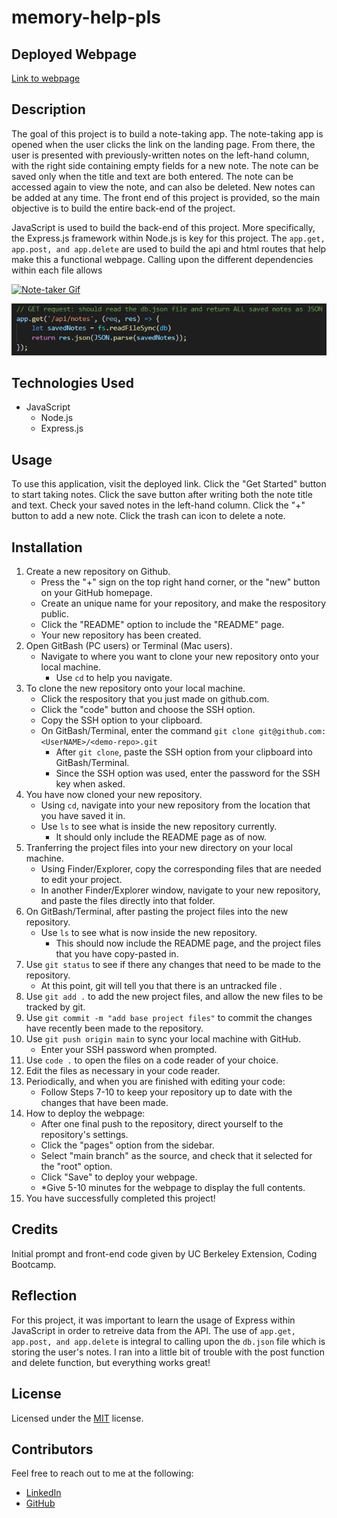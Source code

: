 # memory-help-pls

## Deployed Webpage 

[Link to webpage](https://memory-help-pls.herokuapp.com/)

## Description  

The goal of this project is to build a note-taking app. The note-taking app is opened when the user clicks the link on the landing page. From there, the user is presented with previously-written notes on the left-hand column, with the right side containing empty fields for a new note. The note can be saved only when the title and text are both entered. The note can be accessed again to view the note, and can also be deleted. New notes can be added at any time. The front end of this project is provided, so the main objective is to build the entire back-end of the project.

 JavaScript is used to build the back-end of this project. More specifically, the Express.js framework within Node.js is key for this project. The `app.get, app.post, and app.delete` are used to build the api and html routes that help make this a functional webpage. Calling upon the different dependencies within each file allows

[![Note-taker Gif](./Assets/noteTaker.gif)](https://drive.google.com/file/d/1f7dS0V2zTe6uWBT9lTtl2-WRoS64Axyq/view "video")

<img src="./Assets/noteSnip.png" alt="Code snippet screenshot">

## Technologies Used 
* JavaScript
    * Node.js
    * Express.js

## Usage

To use this application, visit the deployed link. Click the "Get Started" button to start taking notes. Click the save button after writing both the note title and text. Check your saved notes in the left-hand column. Click the "+" button to add a new note. Click the trash can icon to delete a note. 

## Installation

1. Create a new repository on Github. 
    - Press the "+" sign on the top right hand corner, or the "new" button on your GitHub homepage. 
    - Create an unique name for your repository, and make the respository public. 
    - Click the "README" option to include the "README" page. 
    - Your new repository has been created.
2. Open GitBash (PC users) or Terminal (Mac users).
    - Navigate to where you want to clone your new repository onto your local machine. 
        - Use `cd` to help you navigate. 
3. To clone the new repository onto your local machine. 
    - Click the respository that you just made on github.com.
    - Click the "code" button and choose the SSH option. 
    - Copy the SSH option to your clipboard. 
    - On GitBash/Terminal, enter the command `git clone git@github.com:<UserNAME>/<demo-repo>.git`
        - After `git clone`, paste the SSH option from your clipboard into GitBash/Terminal.
        - Since the SSH option was used, enter the password for the SSH key when asked. 
4. You have now cloned your new repository.
    - Using `cd`, navigate into your new repository from the location that you have saved it in. 
    - Use `ls` to see what is inside the new repository currently. 
        - It should only include the README page as of now.
5. Tranferring the project files into your new directory on your local machine. 
    - Using Finder/Explorer, copy the corresponding files that are needed to edit your project. 
    - In another Finder/Explorer window, navigate to your new repository, and paste the files directly into that folder. 
6. On GitBash/Terminal, after pasting the project files into the new repository. 
    - Use `ls` to see what is now inside the new repository.
        - This should now include the README page, and the project files that you have copy-pasted in. 
7. Use `git status` to see if there any changes that need to be made to the repository. 
    - At this point, git will tell you that there is an untracked file .
8. Use `git add .` to add the new project files, and allow the new files to be tracked by git.
9. Use `git commit -m "add base project files"` to commit the changes have recently been made to the repository. 
10. Use `git push origin main` to sync your local machine with GitHub. 
    - Enter your SSH password when prompted. 
11. Use `code .` to open the files on a code reader of your choice.
12. Edit the files as necessary in your code reader. 
13. Periodically, and when you are finished with editing your code: 
    - Follow Steps 7-10 to keep your repository up to date with the changes that have been made. 
14. How to deploy the webpage:
    - After one final push to the repository, direct yourself to the repository's settings. 
    - Click the "pages" option from the sidebar. 
    - Select "main branch" as the source, and check that it selected for the "root" option. 
    - Click "Save" to deploy your webpage. 
    - *Give 5-10 minutes for the webpage to display the full contents.
15. You have successfully completed this project!

## Credits

Initial prompt and front-end code given by UC Berkeley Extension, Coding Bootcamp. 

## Reflection

For this project, it was important to learn the usage of Express within JavaScript in order to retreive data from the API. The use of `app.get, app.post, and app.delete` is integral to calling upon the `db.json` file which is storing the user's notes. I ran into a little bit of trouble with the post function and delete function, but everything works great!

## License

Licensed under the [MIT](https://choosealicense.com/licenses/mit/#) license. 

## Contributors

Feel free to reach out to me at the following: 
* [LinkedIn](https://www.linkedin.com/in/snehita-kolli-0abb23b1/)
* [GitHub](https://github.com/snehitak20)
